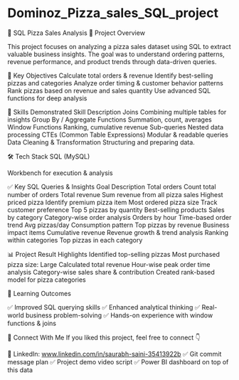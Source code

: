 # Dominoz_Pizza_sales_SQL_project

🍕 SQL Pizza Sales Analysis
📌 Project Overview

This project focuses on analyzing a pizza sales dataset using SQL to extract valuable business insights. The goal was to understand ordering patterns, revenue performance, and product trends through data-driven queries.

🎯 Key Objectives
Calculate total orders & revenue
Identify best-selling pizzas and categories
Analyze order timing & customer behavior patterns
Rank pizzas based on revenue and sales quantity
Use advanced SQL functions for deep analysis

🧠 Skills Demonstrated
Skill	Description
Joins	Combining multiple tables for insights
Group By / Aggregate Functions	Summation, count, averages
Window Functions	Ranking, cumulative revenue
Sub-queries	Nested data processing
CTEs (Common Table Expressions)	Modular & readable queries
Data Cleaning & Transformation	Structuring and preparing data.

🛠️ Tech Stack
SQL (MySQL)

Workbench for execution & analysis

✅ Key SQL Queries & Insights
Goal	Description
Total orders	Count total number of orders
Total revenue	Sum revenue from all pizza sales
Highest priced pizza	Identify premium pizza item
Most ordered pizza size	Track customer preference
Top 5 pizzas by quantity	Best-selling products
Sales by category	Category-wise order analysis
Orders by hour	Time-based order trend
Avg pizzas/day	Consumption pattern
Top pizzas by revenue	Business impact items
Cumulative revenue	Revenue growth & trend analysis
Ranking within categories	Top pizzas in each category

📊 Project Result Highlights
Identified top-selling pizzas
Most purchased pizza size: Large
Calculated total revenue
Hour-wise peak order time analysis
Category-wise sales share & contribution
Created rank-based model for pizza categories

🚀 Learning Outcomes

✅ Improved SQL querying skills
✅ Enhanced analytical thinking
✅ Real-world business problem-solving
✅ Hands-on experience with window functions & joins

🤝 Connect With Me
If you liked this project, feel free to connect 👇

🔗 LinkedIn: www.linkedin.com/in/saurabh-saini-35413922b
✅ Git commit message plan
✅ Project demo video script
✅ Power BI dashboard on top of this data
